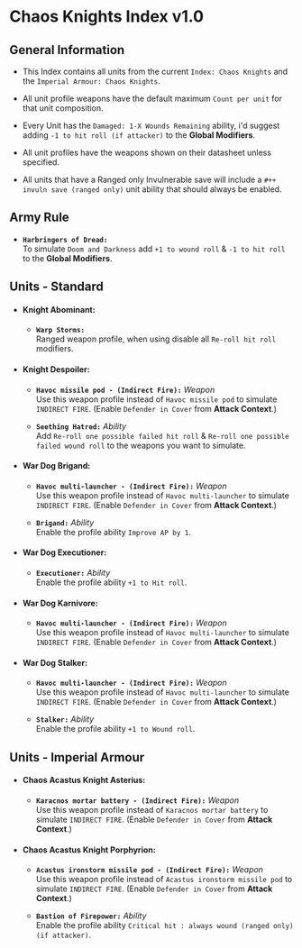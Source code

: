 # Chaos Knights Index v1.0
## General Information
* This Index contains all units from the current `Index: Chaos Knights` and the `Imperial Armour: Chaos Knights`.
  
* All unit profile weapons have the default maximum `Count per unit` for that unit composition.
  
* Every Unit has the `Damaged: 1-X Wounds Remaining` ability, i'd suggest adding `-1 to hit roll (if attacker)` to the **Global Modifiers**.
  
* All unit profiles have the weapons shown on their datasheet unless specified.

* All units that have a Ranged only Invulnerable save will include a `#++ invuln save (ranged only)` unit ability that should always be enabled.

## Army Rule
* **`Harbringers of Dread:`** <br> To simulate `Doom and Darkness` add `+1 to wound roll` & `-1 to hit roll` to the **Global Modifiers**.

## Units - Standard

* #### Knight Abominant:
  * **`Warp Storms:`** <br> Ranged weapon profile, when using disable all `Re-roll hit roll` modifiers.

* #### Knight Despoiler:
  * **`Havoc missile pod - (Indirect Fire):`** *Weapon* <br> Use this weapon profile instead of `Havoc missile pod` to simulate `INDIRECT FIRE`. (Enable `Defender in Cover` from **Attack Context**.)

  * **`Seething Hatred:`** *Ability* <br> Add `Re-roll one possible failed hit roll` & `Re-roll one possible failed wound roll` to the weapons you want to simulate.

* #### War Dog Brigand:
  * **`Havoc multi-launcher - (Indirect Fire):`** *Weapon* <br> Use this weapon profile instead of `Havoc multi-launcher` to simulate `INDIRECT FIRE`. (Enable `Defender in Cover` from **Attack Context**.)

  * **`Brigand:`** *Ability* <br> Enable the profile ability `Improve AP by 1`.

* #### War Dog Executioner:
  * **`Executioner:`** *Ability* <br> Enable the profile ability `+1 to Hit roll`.

* #### War Dog Karnivore:
  * **`Havoc multi-launcher - (Indirect Fire):`** *Weapon* <br> Use this weapon profile instead of `Havoc multi-launcher` to simulate `INDIRECT FIRE`. (Enable `Defender in Cover` from **Attack Context**.)

* #### War Dog Stalker:
  * **`Havoc multi-launcher - (Indirect Fire):`** *Weapon* <br> Use this weapon profile instead of `Havoc multi-launcher` to simulate `INDIRECT FIRE`. (Enable `Defender in Cover` from **Attack Context**.)

  * **`Stalker:`** *Ability* <br> Enable the profile ability `+1 to Wound roll`.

## Units - Imperial Armour

* #### Chaos Acastus Knight Asterius:
  * **`Karacnos mortar battery - (Indirect Fire):`** *Weapon* <br> Use this weapon profile instead of `Karacnos mortar battery` to simulate `INDIRECT FIRE`. (Enable `Defender in Cover` from **Attack Context**.)

* #### Chaos Acastus Knight Porphyrion:
  * **`Acastus ironstorm missile pod - (Indirect Fire):`** *Weapon* <br> Use this weapon profile instead of `Acastus ironstorm missile pod` to simulate `INDIRECT FIRE`. (Enable `Defender in Cover` from **Attack Context**.)
  
  * **`Bastion of Firepower:`** *Ability* <br> Enable the profile ability `Critical hit : always wound (ranged only) (if attacker)`.